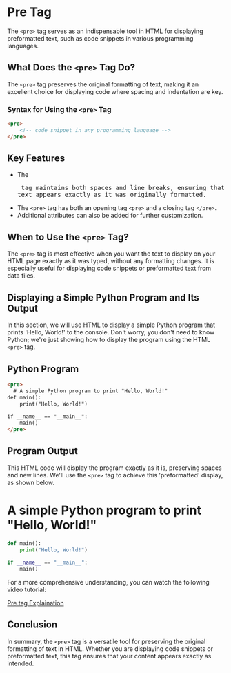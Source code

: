 # Pre Tag
The `<pre>` tag serves as an indispensable tool in HTML for displaying preformatted text, such as code snippets in various programming languages.

## What Does the `<pre>` Tag Do?
The `<pre>` tag preserves the original formatting of text, making it an excellent choice for displaying code where spacing and indentation are key.

### Syntax for Using the `<pre>` Tag
```html
<pre>
    <!-- code snippet in any programming language -->
</pre>
```
## Key Features
- The <pre> tag maintains both spaces and line breaks, ensuring that text appears exactly as it was originally formatted.
- The `<pre>` tag has both an opening tag `<pre>` and a closing tag `</pre>`.
- Additional attributes can also be added for further customization.

## When to Use the `<pre>` Tag?
 The `<pre>` tag is most effective when you want the text to display on your HTML page exactly as it was typed, without any formatting changes. It is especially useful for displaying code snippets or preformatted text from data files.

## Displaying a Simple Python Program and Its Output
In this section, we will use HTML to display a simple Python program that prints 'Hello, World!' to the console. Don't worry, you don't need to know Python; we're just showing how to display the program using the HTML `<pre>` tag.

## Python Program
```html
<pre>
  # A simple Python program to print "Hello, World!"
def main():
    print("Hello, World!")
 
if __name__ == "__main__":
    main()
</pre>
```

## Program Output
This HTML code will display the program exactly as it is, preserving spaces and new lines. We'll use the `<pre>` tag to achieve this 'preformatted' display, as shown below.

# A simple Python program to print "Hello, World!"
```python
def main():
    print("Hello, World!")
 
if __name__ == "__main__":
    main()
```
For a more comprehensive understanding, you can watch the following video tutorial:

[Pre tag Explaination](pre-tag.mp4)

## Conclusion
In summary, the `<pre>` tag is a versatile tool for preserving the original formatting of text in HTML. Whether you are displaying code snippets or preformatted text, this tag ensures that your content appears exactly as intended.